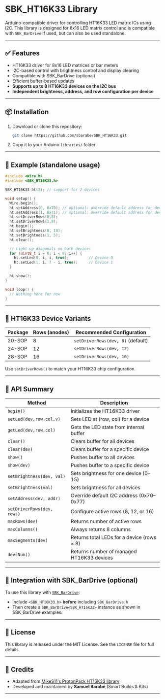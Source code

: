 # SBK_HT16K33 Library

Arduino-compatible driver for controlling HT16K33 LED matrix ICs using I2C. This library is designed for 8x16 LED matrix control and is compatible with `SBK_BarDrive` if used, but can also be used standalone.

---

## ✅ Features

- HT16K33 driver for 8x16 LED matrices or bar meters
- I2C-based control with brightness control and display clearing
- Compatible with SBK_BarDrive (optional)
- Efficient buffer-based updates
- **Supports up to 8 HT16K33 devices on the I2C bus**
- **Independent brightness, address, and row configuration per device**

---

## 📦 Installation

1. Download or clone this repository:
   ```bash
   git clone https://github.com/sbarabe/SBK_HT16K33.git
   ```
2. Copy it to your Arduino `libraries/` folder

---

## 🧪 Example (standalone usage)

```cpp
#include <Wire.h>
#include <SBK_HT16K33.h>

SBK_HT16K33 ht(2); // support for 2 devices

void setup() {
  Wire.begin();
  ht.setAddress(0, 0x70); // optional: override default address for device 1
  ht.setAddress(1, 0x71); // optional: override default address for device 1
  ht.setDriverRows(0,8);
  ht.setDriverRows(1,8);
  ht.begin();
  ht.setBrightness(0, 10);
  ht.setBrightness(1, 5);
  ht.clear();

  // Light up diagonals on both devices
  for (uint8_t i = 0; i < 8; i++) {
    ht.setLed(0, i, i, true);         // Device 0
    ht.setLed(1, i, 7 - i, true);     // Device 1
  }

  ht.show();
}

void loop() {
  // Nothing here for now
}
```

---

## 📘 HT16K33 Device Variants

| Package  | Rows (anodes) | Recommended Configuration               |
|----------|----------------|------------------------------------------|
| 20-SOP   | 8              | `setDriverRows(dev, 8)` (default)       |
| 24-SOP   | 12             | `setDriverRows(dev, 12)`                |
| 28-SOP   | 16             | `setDriverRows(dev, 16)`                |

Use `setDriverRows()` to match your HT16K33 chip configuration.

---

## 🔧 API Summary

| Method                     | Description                                      |
|----------------------------|--------------------------------------------------|
| `begin()`                  | Initializes the HT16K33 driver                   |
| `setLed(dev,row,col,v)`    | Sets LED at (row, col) for a device             |
| `getLed(dev,row,col)`      | Gets the LED state from internal buffer         |
| `clear()`                  | Clears buffer for all devices                   |
| `clear(dev)`               | Clears buffer for a specific device             |
| `show()`                   | Pushes buffer to all devices                    |
| `show(dev)`                | Pushes buffer to a specific device              |
| `setBrightness(dev, val)`  | Sets brightness for one device (0–15)           |
| `setBrightness(val)`       | Sets brightness for all devices                 |
| `setAddress(dev, addr)`    | Override default I2C address (0x70–0x77)        |
| `setDriverRows(dev, rows)` | Configure active rows (8, 12, or 16)            |
| `maxRows(dev)`             | Returns number of active rows                   |
| `maxColumns()`             | Always returns 8 columns                        |
| `maxSegments(dev)`         | Returns total LEDs for a device (rows × 8)      |
| `devsNum()`                | Returns number of managed HT16K33 devices       |

---

## 🧩 Integration with SBK_BarDrive (optional)

To use this library with [`SBK_BarDrive`](https://github.com/sbarabe/SBK_BarDrive):
- Include `<SBK_HT16K33.h>` **before** including `SBK_BarDrive.h`
- Then create a `SBK_BarDrive<SBK_HT16K33>` instance as shown in SBK_BarDrive examples.

---

## 🪪 License

This library is released under the MIT License.
See the `LICENSE` file for full details.

---

## 🧠 Credits

- Adapted from [MikeS11's ProtonPack HT16K33 library](https://github.com/MikeS11/ProtonPack)
- Developed and maintained by **Samuel Barabé** (Smart Builds & Kits)

---
